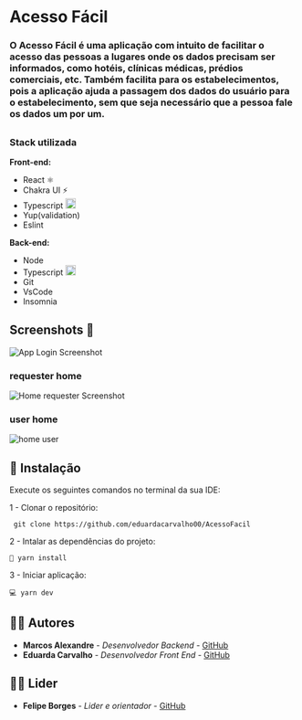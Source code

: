 # Acesso Fácil

### O Acesso Fácil é uma aplicação com intuito de facilitar o acesso das pessoas a lugares onde os dados precisam ser informados, como hotéis, clínicas médicas, prédios comerciais, etc. Também facilita para os estabelecimentos, pois a aplicação ajuda a passagem dos dados do usuário para o estabelecimento, sem que seja necessário que a pessoa fale os dados um por um. 

##

### Stack utilizada 
**Front-end:** 
- React ⚛️
- Chakra UI ⚡️
- Typescript <img src="https://cdn3.emoji.gg/emojis/8584-typescript.png" width="18px" height="18px" alt="TypeScript">
- Yup(validation)
- Eslint

**Back-end:** 
- Node 
- Typescript <img src="https://cdn3.emoji.gg/emojis/8584-typescript.png" width="18px" height="18px" alt="TypeScript">
- Git
- VsCode
- Insomnia

## Screenshots 📸

![App Login Screenshot](https://user-images.githubusercontent.com/99972177/211620020-1434a18c-8a0a-47e0-9abf-b6285dc2d568.png)

### requester home

![Home requester Screenshot](https://user-images.githubusercontent.com/99972177/211621915-27e37b34-6048-4762-a064-34f600b57fab.png)

### user home

![home user](https://user-images.githubusercontent.com/99972177/211816043-37463b19-88ec-46b2-9dd5-1f16bd35e356.png)


## 🔧 Instalação
Execute os seguintes comandos no terminal da sua IDE:

1 - Clonar o repositório:
```
 git clone https://github.com/eduardacarvalho00/AcessoFacil
```
2 - Intalar as dependências do projeto:
```
🧰 yarn install
```
3 - Iniciar aplicação:
```
💻 yarn dev 
```

## 🐱‍👤 Autores

* **Marcos Alexandre** - *Desenvolvedor Backend* - [GitHub](https://github.com/MarcosdeAndrade-byte)
* **Eduarda Carvalho** - *Desenvolvedor Front End* - [GitHub](https://github.com/eduardacarvalho00)

## 🐱‍💻 Lider
* **Felipe Borges** - *Lider e orientador* - [GitHub](https://github.com/felipejsborges)


